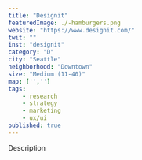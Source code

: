 ```yaml
---
title: "Designit"
featuredImage: ./-hamburgers.png
website: "https://www.designit.com/"
twit: ""
inst: "designit"
category: "D"
city: "Seattle"
neighborhood: "Downtown"
size: "Medium (11-40)"
map: ['','']
tags:
    - research
    - strategy
    - marketing
    - ux/ui
published: true
---
```


Description
